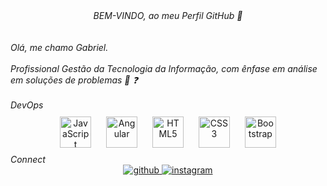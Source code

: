 <!--
**gbmfortinho/gbmfortinho** is a ✨ _special_ ✨ repository because its `README.md` (this file) appears on your GitHub profile.

Here are some ideas to get you started:

- 🔭 I’m currently working on ...
- 🌱 I’m currently learning ...
- 👯 I’m looking to collaborate on ...
- 🤔 I’m looking for help with ...
- 💬 Ask me about ...
- 📫 How to reach me: ...
- 😄 Pronouns: ...
- ⚡ Fun fact: ...
-->
<div align="center"> 
<i>BEM-VINDO, ao meu Perfil GitHub 🚀</i>
</div>
<br/><br/>
<i> Olá, me chamo Gabriel.</i>
<br/> <br/> 
<i> Profissional Gestão da Tecnologia da Informação, com ênfase em análise em soluções de problemas 🔭 ❓</i>
<br/><br/>
    <i>DevOps</i>
    <div align="center">  
    <img style="margin: 10px" src="https://profilinator.rishav.dev/skills-assets/javascript-original.svg" alt="JavaScript" height="50" />  
    <img style="margin: 10px" src="https://profilinator.rishav.dev/skills-assets/angularjs-original.svg" alt="Angular" height="50" />  
    <img style="margin: 10px" src="https://profilinator.rishav.dev/skills-assets/html5-original-wordmark.svg" alt="HTML5" height="50" />  
    <img style="margin: 10px" src="https://profilinator.rishav.dev/skills-assets/css3-original-wordmark.svg" alt="CSS3" height="50" />  
    <img style="margin: 10px" src="https://profilinator.rishav.dev/skills-assets/bootstrap-plain.svg" alt="Bootstrap" height="50" />  
    </div>
     <i>Connect</i>
    <div align="center">
    <a href="https://github.com/gbmfortinho" target="_blank">
    <img src=https://img.shields.io/badge/github-%2324292e.svg?&style=for-the-badge&logo=github&logoColor=white alt=github style="margin-bottom: 5px;" />
    </a>
    </a>
    </a>
    <a href="https://instagram.com/gabriel__mel0" target="_blank">
    <img src=https://img.shields.io/badge/instagram-%23000000.svg?&style=for-the-badge&logo=instagram&logoColor=white alt=instagram style="margin-bottom: 5px;" />
    </a>  
    </div>  
